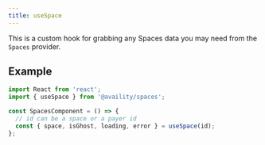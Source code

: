 ```yaml
---
title: useSpace
---
```


This is a custom hook for grabbing any Spaces data you may need from the `Spaces` provider.

## Example

```jsx
import React from 'react';
import { useSpace } from '@availity/spaces';

const SpacesComponent = () => {
  // id can be a space or a payer id
  const { space, isGhost, loading, error } = useSpace(id);
};
```
